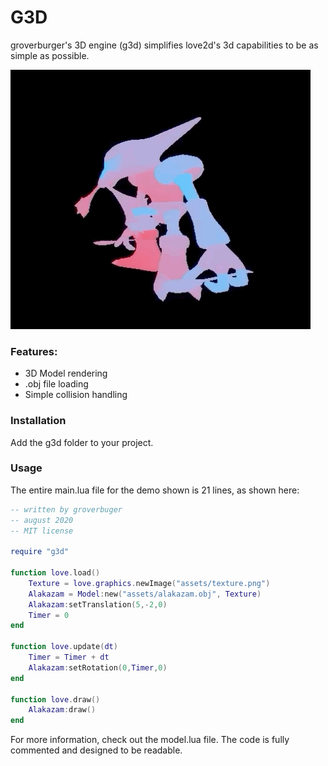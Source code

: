 # G3D

groverburger's 3D engine (g3d) simplifies love2d's 3d capabilities to be as simple as possible.

![pic1](alakazam.gif)

### Features:
- 3D Model rendering
- .obj file loading
- Simple collision handling

### Installation
Add the g3d folder to your project.

### Usage

The entire main.lua file for the demo shown is 21 lines, as shown here:
```lua
-- written by groverbuger
-- august 2020
-- MIT license

require "g3d"

function love.load()
    Texture = love.graphics.newImage("assets/texture.png")
    Alakazam = Model:new("assets/alakazam.obj", Texture)
    Alakazam:setTranslation(5,-2,0)
    Timer = 0
end

function love.update(dt)
    Timer = Timer + dt
    Alakazam:setRotation(0,Timer,0)
end

function love.draw()
    Alakazam:draw()
end
```

For more information, check out the model.lua file.
The code is fully commented and designed to be readable.
